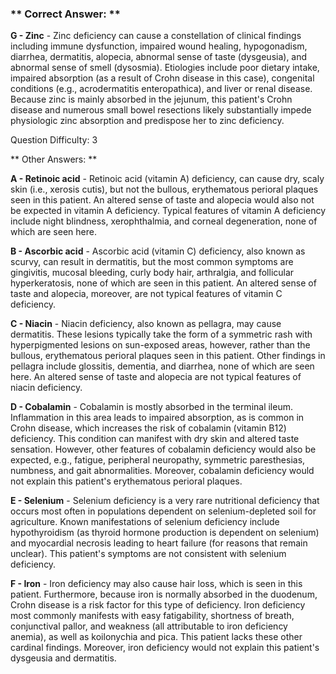 ### ** Correct Answer: **

**G - Zinc** - Zinc deficiency can cause a constellation of clinical findings including immune dysfunction, impaired wound healing, hypogonadism, diarrhea, dermatitis, alopecia, abnormal sense of taste (dysgeusia), and abnormal sense of smell (dysosmia). Etiologies include poor dietary intake, impaired absorption (as a result of Crohn disease in this case), congenital conditions (e.g., acrodermatitis enteropathica), and liver or renal disease. Because zinc is mainly absorbed in the jejunum, this patient's Crohn disease and numerous small bowel resections likely substantially impede physiologic zinc absorption and predispose her to zinc deficiency.

Question Difficulty: 3

** Other Answers: **

**A - Retinoic acid** - Retinoic acid (vitamin A) deficiency, can cause dry, scaly skin (i.e., xerosis cutis), but not the bullous, erythematous perioral plaques seen in this patient. An altered sense of taste and alopecia would also not be expected in vitamin A deficiency. Typical features of vitamin A deficiency include night blindness, xerophthalmia, and corneal degeneration, none of which are seen here.

**B - Ascorbic acid** - Ascorbic acid (vitamin C) deficiency, also known as scurvy, can result in dermatitis, but the most common symptoms are gingivitis, mucosal bleeding, curly body hair, arthralgia, and follicular hyperkeratosis, none of which are seen in this patient. An altered sense of taste and alopecia, moreover, are not typical features of vitamin C deficiency.

**C - Niacin** - Niacin deficiency, also known as pellagra, may cause dermatitis. These lesions typically take the form of a symmetric rash with hyperpigmented lesions on sun-exposed areas, however, rather than the bullous, erythematous perioral plaques seen in this patient. Other findings in pellagra include glossitis, dementia, and diarrhea, none of which are seen here. An altered sense of taste and alopecia are not typical features of niacin deficiency.

**D - Cobalamin** - Cobalamin is mostly absorbed in the terminal ileum. Inflammation in this area leads to impaired absorption, as is common in Crohn disease, which increases the risk of cobalamin (vitamin B12) deficiency. This condition can manifest with dry skin and altered taste sensation. However, other features of cobalamin deficiency would also be expected, e.g., fatigue, peripheral neuropathy, symmetric paresthesias, numbness, and gait abnormalities. Moreover, cobalamin deficiency would not explain this patient's erythematous perioral plaques.

**E - Selenium** - Selenium deficiency is a very rare nutritional deficiency that occurs most often in populations dependent on selenium-depleted soil for agriculture. Known manifestations of selenium deficiency include hypothyroidism (as thyroid hormone production is dependent on selenium) and myocardial necrosis leading to heart failure (for reasons that remain unclear). This patient's symptoms are not consistent with selenium deficiency.

**F - Iron** - Iron deficiency may also cause hair loss, which is seen in this patient. Furthermore, because iron is normally absorbed in the duodenum, Crohn disease is a risk factor for this type of deficiency. Iron deficiency most commonly manifests with easy fatigability, shortness of breath, conjunctival pallor, and weakness (all attributable to iron deficiency anemia), as well as koilonychia and pica. This patient lacks these other cardinal findings. Moreover, iron deficiency would not explain this patient's dysgeusia and dermatitis.

